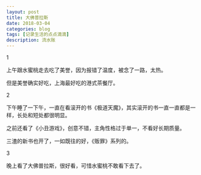 ```yaml
---
layout: post
title: 大佛普拉斯
date: 2018-03-04
categories: blog
tags: [记录生活的点点滴滴]
description: 流水账
---
```


1 

上午跟水蜜桃走去吃了美誉，因为报错了温度，被念了一路，太热。

但是美誉确实好吃，上海最好吃的港式茶餐厅。

2

下午睡了一下午，一直在看滚开的书《极道天魔》，其实滚开的书一直一直都是一样，长处和短处都很明显。

之前还看了《小丑游戏》，创意不错，主角性格过于单一，不看好长期质量。

三渣的新书也开了，一如既往的好，《贩罪》系列的。

3

晚上看了大佛普拉斯，很好看，可惜水蜜桃不敢看下去了。















